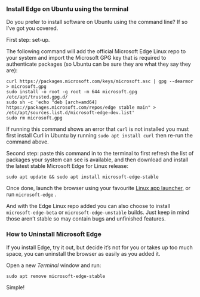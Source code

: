 ### Install Edge on Ubuntu using the terminal

Do you prefer to install software on Ubuntu using the command line? If so I’ve got you covered.

First step: set-up.

The following command will add the official Microsoft Edge Linux repo to your system and import the Microsoft GPG key that is required to authenticate packages (so Ubuntu can be sure they are what they say they are):

```
curl https://packages.microsoft.com/keys/microsoft.asc | gpg --dearmor > microsoft.gpg
sudo install -o root -g root -m 644 microsoft.gpg /etc/apt/trusted.gpg.d/
sudo sh -c 'echo "deb [arch=amd64] https://packages.microsoft.com/repos/edge stable main" > /etc/apt/sources.list.d/microsoft-edge-dev.list'
sudo rm microsoft.gpg
```

If running this command shows an error that `curl` is not installed you must first install Curl in Ubuntu by running `sudo apt install curl` then re-run the command above.

Second step: paste this command in to the terminal to first refresh the list of packages your system can see is available, and then download and install the latest stable Microsoft Edge for Linux release:

```
sudo apt update && sudo apt install microsoft-edge-stable
```

Once done, launch the browser using your favourite [Linux app launcher](https://www.omgubuntu.co.uk/2019/08/best-app-launcher-for-ubuntu-linux), or run `microsoft-edge` .

And with the Edge Linux repo added you can also choose to install `microsoft-edge-beta` or `microsoft-edge-unstable` builds. Just keep in mind those aren’t stable so may contain bugs and unfinished features.

### How to Uninstall Microsoft Edge

If you install Edge, try it out, but decide it’s not for you or takes up too much space, you can uninstall the browser as easily as you added it.

Open a new *Terminal* window and run:

```
sudo apt remove microsoft-edge-stable
```

Simple!